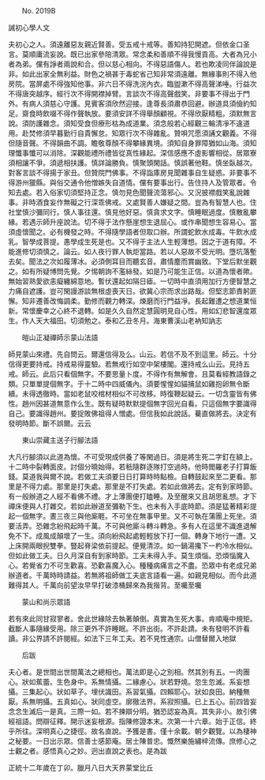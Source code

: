 ﻿　　No. 2019B

誡初心學人文

夫初心之人。須遠離惡友親近賢善。受五戒十戒等。善知持犯開遮。但依金口圣言。莫順庸流妄說。既已出家參陪清眾。常念柔和善順不得我慢貢高。大者為兄小者為弟。儻有諍者兩說和合。但以慈心相向。不得惡語傷人。若也欺凌同伴論說是非。如此出家全無利益。財色之禍甚于毒蛇省己知非常須遠離。無緣事則不得入他房院。當屏處不得強知他事。非六日不得洗浣內衣。臨盥漱不得高聲涕唾。行益次不得唐突越序。經行次不得開襟掉臂。言談次不得高聲戲笑。非要事不得出于門外。有病人須慈心守護。見賓客須欣然迎接。逢尊長須肅恭回避。辦道具須儉約知足。齋食時飲啜不得作聲執放。要須安詳不得舉顏顧視。不得欣厭精粗。須默無言說。須防護雜念。須知受食但療形枯為成道業。須念般若心經觀三輪清凈不違道用。赴焚修須早暮勤行自貴懈怠。知眾行次不得雜亂。贊唄咒愿須誦文觀義。不得但隨音聲。不得韻曲不調。瞻敬尊顏不得攀緣異境。須知自身罪障猶如山海。須知理懺事懺可以消除。深觀能禮所禮皆從真性緣起。深信感應不虛影響相從。居眾寮須相讓不爭。須遞相扶護。慎詳論勝負。慎聚頭閑話。慎誤著他鞋。慎坐臥越次。對客言談不得揚于家丑。但贊院門佛事。不得詣庫房見聞雜事自生疑惑。非要事不得游州獵縣。與俗交通令他憎嫉失自道情。儻有要事出行。告住持人及管眾者。令知去處。若入俗家切須堅持正念。慎勿見色聞聲流蕩邪心。又況披襟戲笑亂說雜事。非時酒食妄作無礙之行深乖佛戒。又處賢善人嫌疑之間。豈為有智慧人也。住社堂慎沙彌同行。慎人事往還。慎見他好惡。慎貪求文字。慎睡眠過度。慎散亂攀緣。若遇示師升座說法。切不得于法作懸崖想生退屈心。或作串聞想生容易心。當須虛懷聞之。必有機發之時。不得隨學語者但取口辦。所謂蛇飲水成毒。牛飲水成乳。智學成菩提。愚學成生死是也。又不得于主法人生輕薄想。因之于道有障。不能進修切須慎之。論云。如人夜行罪人執炬當路。若以人惡故不受光明。墮坑落塹去矣。聞法之次如履薄冰。必須側耳目而聽玄音。肅情塵而賞幽致。下堂后默坐觀之。如有所疑博問先覺。夕惕朝詢不濫絲發。如是乃可能生正信。以道為懷者歟。無始習熟愛欲恚癡纏綿意地。暫伏還起如隔日瘧。一切時中直須用加行方便智慧之力痛自遮護。豈可閑謾游談無根虛喪天日。欲冀心宗而求出路哉。但堅志節責躬匪懈。知非遷善改悔調柔。勤修而觀力轉深。煉磨而行門益凈。長起難遭之想道業恒新。常懷慶幸之心終不退轉。如是久久自然定慧圓明見自心性。用如幻悲智還度眾生。作人天大福田。切須勉之。泰和乙丑冬月。海東曹溪山老衲知訥志

　　皚山正凝禪師示蒙山法語

師見蒙山來禮。先自問云。爾還信得及么。山云。若信不及不到這里。師云。十分信得更要持戒。持戒易得靈驗。若無戒行如空中架樓閣。還持戒么山云。見持五戒。師云。此后只看個無字。不要思量卜度。不得作有無解會。且莫看經教語錄之類。只單單提個無字。于十二時中四威儀內。須要惺惺如貓捕鼠如雞抱卵無令斷續。未得透徹時。當如老鼠咬棺材相似不可改移。時復鞭起疑云。一切含靈皆有佛性。趙州因甚道無意作么生。既有疑時默默提個無字回光自看。只這個無字要識得自己。要識得趙州。要捉敗佛祖得人憎處。但信我如此說話。驀直做將去。決定有發明時節。斷不誤爾。云云

　　東山崇藏主送子行腳法語

大凡行腳須以此道為懷。不可受現成供養了等閑過日。須是將生死二字釘在額上。十二時中裂轉面皮。討個分曉始得。若秖隨群逐隊打空過時。他時閻羅老子打算飯錢。莫道我與爾不說。若做工夫須要日日打算時時點檢。自轉鼓起來至二更看。那里是不得力處。那里是打失處。那里是不打失處。若如此做將去。定有到家時節。有一般辦道之人經不看佛不禮。才上薄團便打瞌睡。及至醒來又且胡思亂想。才下禪床便與人打雜交。若如此辦道至彌勒下生。也未有入手底時節。須是猛著精彩提起一個無字。晝三夜三與他廝睚。不可坐在無事甲里。又不可執在蒲團上死坐。須要活弄。恐雜念紛飛起時千萬。不可與他廝斗轉斗轉急。多有人在這里不識進退解免不下。成風成顛壞了一生。須向紛飛起處輕輕放下打一個。轉身下地行一遭。又上床開兩眼掜雙拳。豎起脊梁依前提起。便覺清涼。如一鍋湯攙下一杓冷水相似。但如此做工夫。日久月深自有到家時節。工夫未得入手。莫生煩惱。恐煩惱魔入心。若覺省力不可生歡喜。恐歡喜魔入心。種種病痛言之不盡。恐眾中有老成兄弟辦道者。千萬時時請益。若無將祖師做工夫底言語看一遍。如親見相似。而今此道難得其人。千萬向前望汝早早打破漆桶歸來為我揩背。至囑至囑

　　蒙山和尚示眾語

若有來此同甘寂寥者。舍此世緣除去執著顛倒。真實為生死大事。肯順庵中規矩。截斷人事隨緣受用。除三更外不許睡眠。不許出街。不許赴請。未有發明不許看讀。非公界請不許閱經。如法下三年工夫。若不見性通宗。山僧替爾入地獄

　　后跋

夫心者。是世間出世間萬法之總相也。萬法即是心之別相。然其別有五。一肉團心。狀如蕉蕾。生色身中。系無情攝。二緣慮心。狀若野燒。忽生忽滅。系妄想攝。三集起心。狀如草子。埋伏識田。系習氣攝。四賴耶心。狀如良田。納種無厭。系無明攝。五真如心。狀同虛空。廓徹法界。系寂照攝。已上五心。前四皆妄念念生滅后一是真。三際一如。若不揀辯分明。猶恐認妄為真。其失非小。故引佛經祖語。問辯征釋。開示迷妄根源。指陳修證本末。次第一十六章。始于正信。終乎所往。深明真心之捷徑。故名直說。予獲是書。僅十余載。朝夕觀覽。以為棲神之秘要。一日出示眾。信善士感節庵。居士陳普忠。慨然樂施繡梓流傳。庶修心之士觀之者。感悟真心之妙。迥出直說之表也。是為跋

正統十二年歲在丁卯。臘月八日大天界蒙堂比丘
